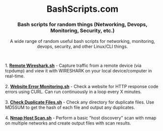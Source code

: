 <h1 align="center">BashScripts.com</h1>

<h3 align="center">Bash scripts for random things (Networking, Devops, Monitoring, Security, etc.)</h3>

  <p align="center">
    A wide range of random useful bash scripts for networking, monitoring, devops, security, and other Linux/CLI things.
    <br />

  </p>
</div>

<br>

<p align="left">
1. <strong><a href="https://github.com/BashScripts-com/bashscripts/blob/main/Remote_Wireshark.sh">Remote Wireshark.sh</a></strong> - Capture traffic from a remote device (via tcpdump) and view it with WIRESHARK on your local device/computer in real-time. 
  <br><br>
2. <strong><a href="https://github.com/BashScripts-com/bashscripts/blob/main/Website_Error_Monitoring.sh">Website Error Monitoring.sh</a></strong> - Check a website for HTTP response code errors using CURL. Can run continuously in a loop every X minutes. 
  <br><br>
3. <strong><a href="https://github.com/BashScripts-com/bashscripts/blob/main/Check_Duplicate_Files.sh">Check Duplicate Files.sh</a></strong> - Check any directory for duplicate files. Use MD5SUM to get the hash of each file and output any duplicates.
  <br><br>
4. <strong><a href="https://github.com/BashScripts-com/bashscripts/blob/main/Nmap_Host_Scan.sh">Nmap Host Scan.sh</a></strong> - Perform a basic "host discovery" scan with nmap on multiple networks and create output files with scan results.
  
</p>
